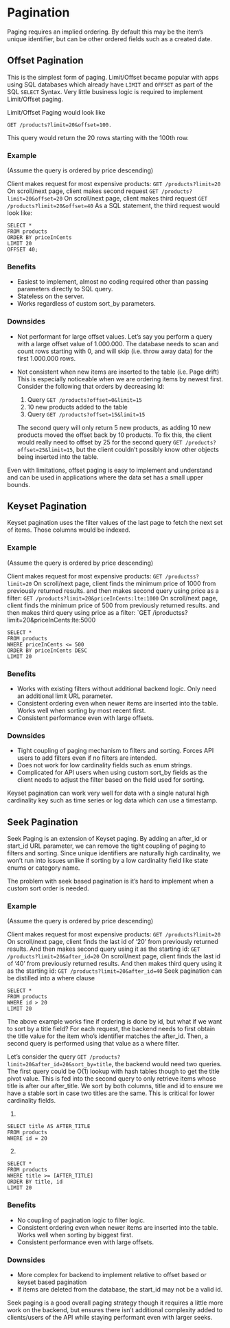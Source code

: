 # Pagination

Paging requires an implied ordering. 
By default this may be the item’s unique identifier, 
but can be other ordered fields such as a created date.

## Offset Pagination
This is the simplest form of paging. 
Limit/Offset became popular with apps using SQL databases which already have 
`LIMIT` and `OFFSET` as part of the SQL `SELECT` Syntax. 
Very little business logic is required to implement Limit/Offset paging.

Limit/Offset Paging would look like
 
```
GET /products?limit=20&offset=100.
``` 

This query would return the 20 rows starting with the 100th row.

### Example
(Assume the query is ordered by price descending)

Client makes request for most expensive products: `GET /products?limit=20`
On scroll/next page, client makes second request `GET /products?limit=20&offset=20`
On scroll/next page, client makes third request `GET /products?limit=20&offset=40`
As a SQL statement, the third request would look like:

```roomsql
SELECT *
FROM products
ORDER BY priceInCents
LIMIT 20
OFFSET 40;
```

### Benefits
* Easiest to implement, almost no coding required other than passing parameters directly to SQL query.
* Stateless on the server.
* Works regardless of custom sort_by parameters.

### Downsides
* Not performant for large offset values. 
Let’s say you perform a query with a large offset value of 1.000.000. 
The database needs to scan and count rows starting with 0, and will skip (i.e. throw away data) 
for the first 1.000.000 rows.

* Not consistent when new items are inserted to the table (i.e. Page drift) 
This is especially noticeable when we are ordering items by newest first. 
Consider the following that orders by decreasing Id: 
    1. Query `GET /products?offset=0&limit=15`
    2. 10 new products added to the table
    3. Query `GET /products?offset=15&limit=15` 
    
    The second query will only return 5 new products, 
    as adding 10 new products moved the offset back by 10 products. 
    To fix this, the client would really need to offset by 25 for the second query 
    `GET /products?offset=25&limit=15`, 
    but the client couldn’t possibly know other objects being inserted into the table.
    
Even with limitations, offset paging is easy to implement and understand and can be used in applications 
where the data set has a small upper bounds.

## Keyset Pagination
Keyset pagination uses the filter values of the last page to fetch the next set of items. 
Those columns would be indexed.

### Example
(Assume the query is ordered by price descending)

Client makes request for most expensive products: `GET /productss?limit=20`
On scroll/next page, client finds the minimum price of 1000 from previously returned results. 
and then makes second query using price as a filter: `GET /products?limit=20&priceInCents:lte:1000`
On scroll/next page, client finds the minimum price of 500 from previously returned results. 
and then makes third query using price as a filter: `GET /iproductss?limit=20&priceInCents:lte:5000

```roomsql
SELECT *
FROM products
WHERE priceInCents <= 500
ORDER BY priceInCents DESC
LIMIT 20
```

### Benefits

* Works with existing filters without additional backend logic. 
Only need an additional limit URL parameter.
* Consistent ordering even when newer items are inserted into the table. Works well when sorting by most recent first.
* Consistent performance even with large offsets.

### Downsides
* Tight coupling of paging mechanism to filters and sorting. 
Forces API users to add filters even if no filters are intended.
* Does not work for low cardinality fields such as enum strings.
* Complicated for API users when using custom sort_by fields as 
the client needs to adjust the filter based on the field used for sorting.

Keyset pagination can work very well for data with a single natural high cardinality key 
such as time series or log data which can use a timestamp.

## Seek Pagination
Seek Paging is an extension of Keyset paging. 
By adding an after_id or start_id URL parameter, we can remove the tight coupling of paging to filters and sorting. 
Since unique identifiers are naturally high cardinality, we won’t run into issues unlike if sorting by a low 
cardinality field like state enums or category name.

The problem with seek based pagination is it’s hard to implement when a custom sort order is needed.

### Example
(Assume the query is ordered by price descending)

Client makes request for most expensive products: `GET /products?limit=20`
On scroll/next page, client finds the last id of ‘20’ from previously returned results. 
And then makes second query using it as the starting id: `GET /products?limit=20&after_id=20`
On scroll/next page, client finds the last id of ‘40’ from previously returned results. 
And then makes third query using it as the starting id: `GET /products?limit=20&after_id=40`
Seek pagination can be distilled into a where clause

```roomsql
SELECT *
FROM products
WHERE id > 20
LIMIT 20
```

The above example works fine if ordering is done by id, but what if we want to sort by a title field? 
For each request, the backend needs to first obtain the title value for the item who’s identifier matches the after_id. 
Then, a second query is performed using that value as a where filter.

Let’s consider the query `GET /products?limit=20&after_id=20&sort_by=title`, the backend would need two queries. 
The first query could be O(1) lookup with hash tables though to get the title pivot value. 
This is fed into the second query to only retrieve items whose title is after our after_title. 
We sort by both columns, title and id to ensure we have a stable sort in case two titles are the same. 
This is critical for lower cardinality fields.

1. 
```roomsql
SELECT title AS AFTER_TITLE
FROM products
WHERE id = 20
```

2. 
```roomsql
SELECT *
FROM products
WHERE title >= [AFTER_TITLE]
ORDER BY title, id
LIMIT 20
```

### Benefits
* No coupling of pagination logic to filter logic.
* Consistent ordering even when newer items are inserted into the table. 
Works well when sorting by biggest first.
* Consistent performance even with large offsets.

### Downsides
* More complex for backend to implement relative to offset based or keyset based pagination
* If items are deleted from the database, the start_id may not be a valid id.

Seek paging is a good overall paging strategy though it requires a little more work on the backend, 
but ensures there isn’t additional complexity added to clients/users of the API while staying performant 
even with larger seeks.